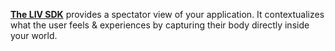 [**The LIV SDK**](https://docs.liv.tv/intro) provides a spectator view of your application. It contextualizes what the user feels & experiences by capturing their body directly inside your world.